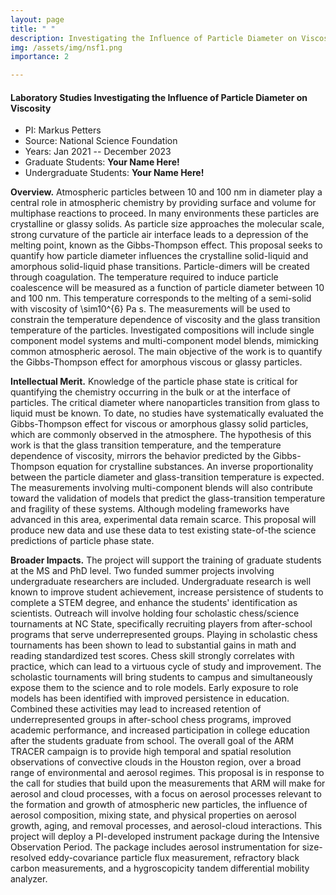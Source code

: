 ```yaml
---
layout: page
title: " "
description: Investigating the Influence of Particle Diameter on Viscosity
img: /assets/img/nsf1.png
importance: 2

---
```


#### **Laboratory Studies Investigating the Influence of Particle Diameter on Viscosity**

- PI: Markus Petters
- Source: National Science Foundation
- Years: Jan 2021 -- December 2023
- Graduate Students: **Your Name Here!**
- Undergraduate Students: **Your Name Here!**

**Overview.** Atmospheric particles between 10 and 100 nm in diameter play a central role in atmospheric chemistry by providing surface and volume for multiphase reactions to proceed. In many environments these particles are crystalline or glassy solids. As particle size approaches the molecular scale, strong curvature of the particle air interface leads to a depression of the melting point, known as the Gibbs-Thompson effect. This proposal seeks to quantify how particle diameter influences the crystalline solid-liquid and amorphous solid-liquid phase transitions. Particle-dimers will be created through coagulation. The temperature required to induce particle coalescence will be measured as a function of particle diameter between 10 and 100 nm. This temperature corresponds to the melting of a semi-solid with viscosity of \sim10^{6} Pa s. The measurements will be used to constrain the temperature dependence of viscosity and the glass transition temperature of the particles. Investigated compositions will include single component model systems and multi-component model blends, mimicking common atmospheric aerosol. The main objective of the work is to quantify the Gibbs-Thompson effect for amorphous viscous or glassy particles.

**Intellectual Merit.** Knowledge of the particle phase state is critical for quantifying the chemistry occurring in the bulk or at the interface of particles. The critical diameter where nanoparticles transition from glass to liquid must be known. To date, no studies have systematically evaluated the Gibbs-Thompson effect for viscous or amorphous glassy solid particles, which are commonly observed in the atmosphere. The hypothesis of this work is that the glass transition temperature, and the temperature dependence of viscosity, mirrors the behavior predicted by the Gibbs-Thompson equation for crystalline substances. An inverse proportionality between the particle diameter and glass-transition temperature is expected. The measurements involving multi-component blends will also contribute toward the validation of models that predict the glass-transition temperature and fragility of these systems. Although modeling frameworks have advanced in this area, experimental data remain scarce. This proposal will produce new data and use these data to test existing state-of-the science predictions of particle phase state.

**Broader Impacts.** The project will support the training of graduate students at the MS and PhD level. Two funded summer projects involving undergraduate researchers are included. Undergraduate research is well known to improve student achievement, increase persistence of students to complete a STEM degree, and enhance the students' identification as scientists. Outreach will involve holding four scholastic chess/science tournaments at NC State, specifically recruiting players from after-school programs that serve underrepresented groups. Playing in scholastic chess tournaments has been shown to lead to substantial gains in math and reading standardized test scores. Chess skill strongly correlates with practice, which can lead to a virtuous cycle of study and improvement. The scholastic tournaments will bring students to campus and simultaneously expose them to the science and to role models. Early exposure to role models has been identified with improved persistence in education. Combined these activities may lead to increased retention of underrepresented groups in after-school chess programs, improved academic performance, and increased participation in college education after the students graduate from school.
The overall goal of the ARM TRACER campaign is to provide high temporal and spatial resolution observations of convective clouds in the Houston region, over a broad range of environmental and aerosol regimes. This proposal is in response to the call for studies that build upon the measurements that ARM will make for aerosol and cloud processes, with a focus on aerosol processes relevant to the formation and growth of atmospheric new particles, the influence of aerosol composition, mixing state, and physical properties on aerosol growth, aging, and removal processes, and aerosol-cloud interactions. This project will deploy a PI-developed instrument package during the Intensive Observation Period. The package includes aerosol instrumentation for size-resolved eddy-covariance particle flux measurement, refractory black carbon measurements, and a hygroscopicity tandem differential mobility analyzer. 


